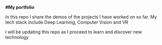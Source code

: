 **#My portfolio**

In this repo I share the demos of the projects I have worked on so far. My tech stack include Deep Learning, Computer Vision and VR

I will be updating this repo as I proceed to learn and discover new technology
